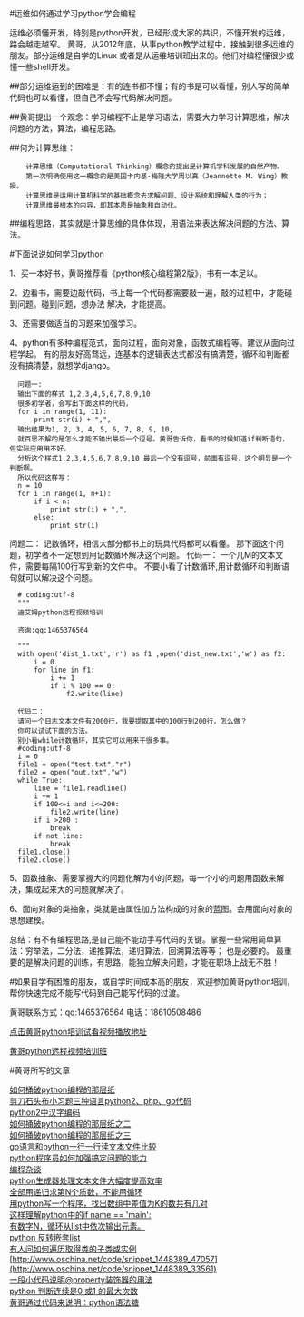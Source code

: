 #运维如何通过学习python学会编程

运维必须懂开发，特别是python开发，已经形成大家的共识，不懂开发的运维，路会越走越窄。
黄哥，从2012年底，从事python教学过程中，接触到很多运维的朋友。部分运维是自学的Linux
或者是从运维培训班出来的。他们对编程懂很少或懂一些shell开发。

##部分运维运到的困难是：有的连书都不懂；有的书是可以看懂，别人写的简单代码也可以看懂，但自己不会写代码解决问题。

##黄哥提出一个观念：学习编程不止是学习语法，需要大力学习计算思维，解决问题的方法，算法，编程思路。

##何为计算思维：

        计算思维（Computational Thinking）概念的提出是计算机学科发展的自然产物。
        第一次明确使用这一概念的是美国卡内基·梅隆大学周以真（Jeannette M. Wing）教授。
        计算思维是运用计算机科学的基础概念去求解问题、设计系统和理解人类的行为；
        计算思维最根本的内容，即其本质是抽象和自动化。

##编程思路，其实就是计算思维的具体体现，用语法来表达解决问题的方法、算法。

#下面说说如何学习python

1、买一本好书，黄哥推荐看《python核心编程第2版》，书有一本足以。

2、边看书，需要边敲代码，书上每一个代码都需要敲一遍，敲的过程中，才能碰到问题。碰到问题，想办法
   解决，才能提高。

3、还需要做适当的习题来加强学习。

4、python有多种编程范式，面向过程，面向对象，函数式编程等。建议从面向过程学起。
  有的朋友好高骛远，连基本的逻辑表达式都没有搞清楚，循环和判断都没有搞清楚，就想学django。

      问题一:
      输出下面的样式 1,2,3,4,5,6,7,8,9,10
      很多初学者，会写出下面这样的代码，
      for i in range(1, 11):
          print str(i) + ",",
      输出结果为1, 2, 3, 4, 5, 6, 7, 8, 9, 10,
      就百思不解的是怎么才能不输出最后一个逗号。黄哥告诉你，看书的时候知道if判断语句，但实际应用用不好。
      分析这个样式1,2,3,4,5,6,7,8,9,10 最后一个没有逗号，前面有逗号，这个明显是一个判断啊。
      所以代码这样写：
      n = 10
      for i in range(1, n+1):
          if i < n:
              print str(i) + ",",
          else:
              print str(i)

  问题二：
  记数循环，相信大部分都书上的玩具代码都可以看懂。
  那下面这个问题，初学者不一定想到用记数循环解决这个问题。
  代码一：
一个几M的文本文件，需要每隔100行写到新的文件中。
不要小看了计数循环,用计数循环和判断语句就可以解决这个问题。

      # coding:utf-8
      """
      迪艾姆python远程视频培训

      咨询:qq:1465376564

      """
      with open('dist_1.txt','r') as f1 ,open('dist_new.txt','w') as f2:
          i = 0
          for line in f1:
              i += 1
              if i % 100 == 0:
                  f2.write(line)

      代码二：
      请问一个日志文本文件有2000行，我要提取其中的100行到200行，怎么做？
      你可以试试下面的方法。
      别小看while计数循环，其实它可以用来干很多事。
      #coding:utf-8
      i = 0
      file1 = open("test.txt","r")
      file2 = open("out.txt","w")
      while True:
          line = file1.readline()
          i += 1
          if 100<=i and i<=200:
              file2.write(line)
          if i >200 :
              break
          if not line:
              break
      file1.close()
      file2.close()

5、函数抽象、需要掌握大的问题化解为小的问题，每一个小的问题用函数来解决，集成起来大的问题就解决了。

6、面向对象的类抽象，类就是由属性加方法构成的对象的蓝图。会用面向对象的思想建模。

总结：有不有编程思路,是自己能不能动手写代码的关键。掌握一些常用简单算法：穷举法，二分法，递推算法，递归算法，回溯算法等等；
     也是必要的。
     最重要的是解决问题的训练，有思路，能独立解决问题，才能在职场上战无不胜！

#如果自学有困难的朋友，或自学时间成本高的朋友，欢迎参加黄哥python培训，帮你快速完成不能写代码到自己能写代码的过渡。

黄哥联系方式：qq:1465376564 电话：18610508486

[点击黄哥python培训试看视频播放地址](https://github.com/pythonpeixun/article/blob/master/python_shiping.md)

[黄哥python远程视频培训班](https://github.com/pythonpeixun/article/blob/master/index.md)  


#黄哥所写的文章

[如何捅破python编程的那层纸](https://github.com/pythonpeixun/article/blob/master/pythonstudy.md)  
[剪刀石头布小习题三种语言python2、php、go代码](https://github.com/pythonpeixun/article/blob/master/jdstb.md)  
[python2中汉字编码](https://github.com/pythonpeixun/article/blob/master/python_bianma.md)  
[如何捅破python编程的那层纸之二](https://github.com/pythonpeixun/article/blob/master/pythonstudy2.md)  
[如何捅破python编程的那层纸之三](https://github.com/pythonpeixun/article/blob/master/pythonstudy3.md)  
[go语言和python一行一行读文本文件比较](https://github.com/pythonpeixun/article/blob/master/goandpython.md)  
[python程序员如何加强搞定问题的能力](https://github.com/pythonpeixun/article/blob/master/python/about_problem_slove.md)  
[编程杂谈](https://github.com/pythonpeixun/article/blob/master/python/about_string.md)  
[python生成器处理文本文件大幅度提高效率](https://github.com/pythonpeixun/article/blob/master/python/python_file_yield.md)  
[全部用递归求第N个质数，不能用循环](https://github.com/pythonpeixun/article/blob/master/python/python_recursive_prime.md)  
[用python写一个程序，找出数组中差值为K的数共有几对](https://github.com/pythonpeixun/article/blob/master/python/python_answer_array.md)  
[这样理解python中的if name == 'main':](https://github.com/pythonpeixun/article/blob/master/python/python_main.md)  
[有数字N，循环从list中依次输出元素。](https://github.com/pythonpeixun/article/blob/master/python/echo_one_by_one.md)  
[python 反转嵌套list](http://www.oschina.net/code/snippet_1448389_53155)  
[有人问如何遍历取得类的子类或实例](http://www.oschina.net/code/snippet_1448389_47057)  
[http://www.oschina.net/code/snippet_1448389_47057](http://www.oschina.net/code/snippet_1448389_33561)  
[一段小代码说明@property装饰器的用法](http://my.oschina.net/pythonpeixun/blog/382586)  
[python 判断连续是0 或1 的最大次数](http://my.oschina.net/pythonpeixun/blog/380293)  
[黄哥通过代码来说明：python语法糖](http://my.oschina.net/pythonpeixun/blog/529801)  
